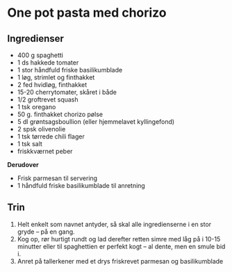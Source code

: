 # One pot pasta med chorizo

## Ingredienser
- 400 g spaghetti
- 1 ds hakkede tomater
- 1 stor håndfuld friske basilikumblade
- 1 løg, strimlet og finthakket
- 2 fed hvidløg, finthakket
- 15-20 cherrytomater, skåret i både
- 1/2 groftrevet squash
- 1 tsk oregano
- 50 g. finthakket chorizo pølse
- 5 dl grøntsagsboullion (eller hjemmelavet kyllingefond)
- 2 spsk olivenolie
- 1 tsk tørrede chili flager
- 1 tsk salt
- friskkværnet peber

**Derudover**
- Frisk parmesan til servering
- 1 håndfuld friske basilikumblade til anretning

## Trin
1. Helt enkelt som navnet antyder, så skal alle ingredienserne i en stor gryde – på en gang.
2. Kog op, rør hurtigt rundt og lad derefter retten simre med låg på i 10-15 minutter eller til spaghettien er perfekt kogt – al dente, men en smule bid i.
3. Anret på tallerkener med et drys friskrevet parmesan og basilikumblade
